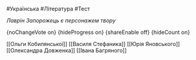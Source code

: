 #Українська #Література #Тест

*Лаврін Запорожець є персонажем твору*

{noChangeVote on}
{hideProgress on}
{shareEnable off}
{hideCount on}

[[Ольги Кобилянської]]
[[Василя Стефаника]]
[[Юрія Яновського]]
[[Олександра Довженка]]
[[Івана Багряного]]
